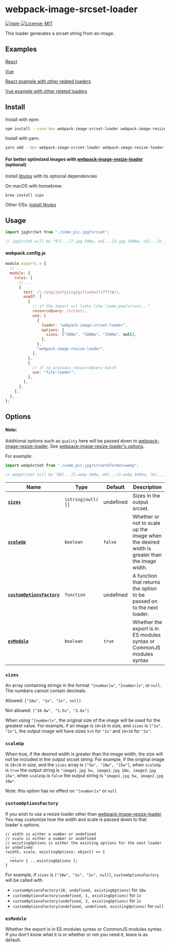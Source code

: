 # webpack-image-srcset-loader

[![npm](https://img.shields.io/npm/v/webpack-image-srcset-loader?style=flat)](https://www.npmjs.com/package/webpack-image-srcset-loader) [![License: MIT](https://img.shields.io/badge/License-MIT-green.svg?style=flat)](https://opensource.org/licenses/MIT)

This loader generates a srcset string from an image.

## Examples

[React](https://github.com/Calvin-LL/webpack-image-srcset-loader/tree/main/examples/react)

[Vue](https://github.com/Calvin-LL/webpack-image-srcset-loader/tree/main/examples/vue)

[React example with other related loaders](https://github.com/Calvin-LL/react-responsive-images-example)

[Vue example with other related loaders](https://github.com/Calvin-LL/vue-responsive-images-example)

## Install

Install with npm:

```bash
npm install --save-dev webpack-image-srcset-loader webpack-image-resize-loader
```

Install with yarn:

```bash
yarn add --dev webpack-image-srcset-loader webpack-image-resize-loader
```

#### For better optimized images with [webpack-image-resize-loader](https://github.com/Calvin-LL/webpack-image-resize-loader) (optional)

Install [libvips](https://github.com/libvips/libvips) with its optional dependencies

On macOS with homebrew:

```
brew install vips
```

Other OSs: [install libvips](https://libvips.github.io/libvips/install.html)

## Usage

```javascript
import jpgSrcSet from "./some_pic.jpg?srcset";

// jpgSrcSet will be "97[...]7.jpg 500w, ed[...]3.jpg 1000w, c6[...]b.jpg 1500w, 57[...]e.jpg"
```

#### webpack.config.js

```javascript
module.exports = {
  // ...
  module: {
    rules: [
      // ...
      {
        test: /\.(png|jpe?g|svg|gif|webp|tiff?)$/i,
        oneOf: [
          {
            // if the import url looks like "some.png?srcset..."
            resourceQuery: /srcset/,
            use: [
              {
                loader: "webpack-image-srcset-loader",
                options: {
                  sizes: ["500w", "1000w", "1500w", null],
                },
              },
              "webpack-image-resize-loader",
            ],
          },
          {
            // if no previous resourceQuery match
            use: "file-loader",
          },
        ],
      },
    ],
  },
};
```

## Options

#### Note:

Additional options such as `quality` here will be passed down to [webpack-image-resize-loader](https://github.com/Calvin-LL/webpack-image-resize-loader). See [webpack-image-resize-loader's options](https://github.com/Calvin-LL/webpack-image-resize-loader#options).

For example:

```javascript
import webpSrcSet from "./some_pic.jpg?srcset&format=webp";

// webpSrcSet will be "00[...]5.webp 500w, 40[...]3.webp 1000w, 76[...]b.webp 1500w, b1[...]c.webp"
```

| Name                                                | Type               | Default   | Description                                                                                  |
| --------------------------------------------------- | ------------------ | --------- | -------------------------------------------------------------------------------------------- |
| **[`sizes`](#sizes)**                               | `(string\|null)[]` | undefined | Sizes in the output srcset.                                                                  |
| **[`scaleUp`](#scaleup)**                           | `boolean`          | `false`   | Whether or not to scale up the image when the desired width is greater than the image width. |
| **[`customOptionsFactory`](#customoptionsfactory)** | `function`         | undefined | A function that returns the option to be passed on to the next loader.                       |
| **[`esModule`](#esmodule)**                         | `boolean`          | `true`    | Whether the export is in ES modules syntax or CommonJS modules syntax                        |

### `sizes`

An array containing strings in the format `"[number]w"`, `"[number]x"`, or `null`. The numbers cannot contain decimals.

Allowed: `["10w", "1x", "2x", null]`

Not allowed: `["10.0w", "1.5x", "2.0x"]`

When using `"[number]x"`, the original size of the image will be used for the greatest value. For example, if an image is `10×10` in size, and `sizes` is `["1x", "2x"]`, the output image will have sizes `5×5` for `"1x"` and `10×10` for `"2x"`.

### `scaleUp`

When true, if the desired width is greater than the image width, the size will not be included in the output srcset string. For example, if the original image is `10×10` in size, and the `sizes` array is `["5w", "10w", "15w"]`, when `scaleUp` is `true` the output string is `"image1.jpg 5w, image2.jpg 10w, image3.jpg 15w"`, when `scaleUp` is `false` the output string is `"image1.jpg 5w, image2.jpg 10w"`.

Note: this option has no effect on `"[number]x"` or `null`

### `customOptionsFactory`

If you wish to use a resize loader other than [webpack-image-resize-loader](https://github.com/Calvin-LL/webpack-image-resize-loader). You may customize how the width and scale is passed down to that loader`s options.

```
// width is either a number or undefined
// scale is either a number or undefined
// existingOptions is either the existing options for the next loader or undefined
(width, scale, existingOptions: object) => {
  ...
  return { ...existingOptions };
}
```

For example, if `sizes` is `["10w", "1x", "2x", null]`, `customOptionsFactory` will be called with

- `customOptionsFactory(10, undefined, existingOptions)` for `10w`
- `customOptionsFactory(undefined, 1, existingOptions)` for `1x`
- `customOptionsFactory(undefined, 2, existingOptions)` for `2x`
- `customOptionsFactory(undefined, undefined, existingOptions)` for `null`

### `esModule`

Whether the export is in ES modules syntax or CommonJS modules syntax. If you don't know what it is or whether or not you need it, leave is as default.

